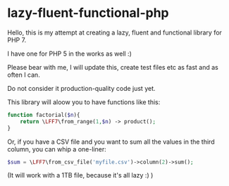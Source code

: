 # lazy-fluent-functional-php

Hello, this is my attempt at creating a lazy, fluent and functional library for PHP 7. 

I have one for PHP 5 in the works as well :)

Please bear with me, I will update this, create test files etc as fast and as often I can.

Do not consider it production-quality code just yet. 

This library will aloow you to have functions like this:

```php
function factorial($n){
    return \LFF7\from_range(1,$n) -> product();
}
```
Or, if you have a CSV file and you want to sum all the values in the third column, you can whip a one-liner:

```php
$sum = \LFF7\from_csv_file('myfile.csv')->column(2)->sum();
```
(It will work with a 1TB file, because it's all lazy :) )
